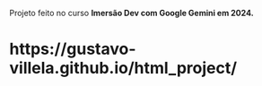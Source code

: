 Projeto feito no curso <b>Imersão Dev com Google Gemini em 2024.</b>
<h1>https://gustavo-villela.github.io/html_project/</h1>
